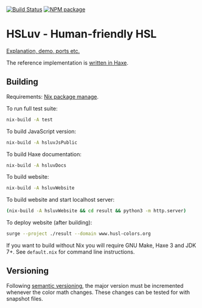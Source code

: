 [![Build Status](https://travis-ci.org/husl-colors/husl.svg?branch=master)](https://travis-ci.org/husl-colors/husl)
[![NPM package](https://img.shields.io/npm/v/husl.svg)](https://www.npmjs.com/package/husl)

# HSLuv - Human-friendly HSL

[Explanation, demo, ports etc.](http://www.husl-colors.org)

The reference implementation is [written in Haxe](https://github.com/husl-colors/husl/tree/master/haxe).

## Building

Requirements: [Nix package manage](http://nixos.org/nix/).

To run full test suite:

```sh
nix-build -A test
```

To build JavaScript version:

```sh
nix-build -A hsluvJsPublic
```

To build Haxe documentation:

```sh
nix-build -A hsluvDocs
```

To build website:

```sh
nix-build -A hsluvWebsite
```

To build website and start localhost server:

```sh
(nix-build -A hsluvWebsite && cd result && python3 -m http.server)
```

To deploy website (after building):

```sh
surge --project ./result --domain www.husl-colors.org
```

If you want to build without Nix you will require GNU Make, Haxe 3 and JDK 7+.
See `default.nix` for command line instructions.

## Versioning

Following [semantic versioning](http://semver.org/), the major version must be incremented 
whenever the color math changes. These changes can be tested for with snapshot files.
